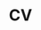 ---
layout: null
title: CV <i class="fas fa-download"></i>
weight: 3
external_url: https://github.com/dariopasquali/dariopasquali.github.io/raw/portfolYOU/assets/dario_pasquali_cv.pdf
---